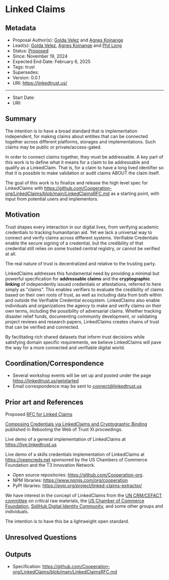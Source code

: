 # Linked Claims

## Metadata
- Proposal Author(s): [Golda Velez](https://github.com/gvelez17) and [Agnes Koinange](https://github.com/Agneskoinange)
- Lead(s): [Golda Velez](https://www.linkedin.com/in/goldavelez/), [Agnes Koinange](https://github.com/Agneskoinange) and [Phil Long](https://www.linkedin.com/in/longpd/)
- Status: [Proposed]()
- Since: November 19, 2024
- Expected End Date: February 6, 2025
- Tags: trust
- Supersedes: 
- Version: 0.0.1
- URI: https://linkedtrust.us/
---
[//]: # (Do not fill out below. To be filled out by chairs post-approval)
- Start Date: 
- URI: 

## Summary 

The intention is to have a broad standard that is implementation independent, for making claims about 
entities that can be connected together across different platforms, storages and implementations. Such claims may be public or private/access-gated.

In order to connect claims together, they must be addressable.  A key part of this work is to define what it means for a claim to be addressable and qualify as a LinkedClaim.
That is, for a claim to have a long lived identifier so that it is possible to make validation or audit claims ABOUT the claim itself.  

The goal of this work is to finalize and release the high level spec for 
LinkedClaims with https://github.com/Cooperation-org/LinkedClaims/blob/main/LinkedClaimsRFC.md as a starting point, with input from potential users and implementors.

## Motivation

Trust shapes every interaction in our digital lives, from verifying academic credentials to tracking humanitarian aid. Yet we lack a universal 
way to connect and verify claims across different systems. Verifiable Credentials enable the secure signing of a credential, but the credibility of that credential still relies on some trusted central registry, or cannot be verified at all.  

The real nature of trust is decentralized and relative to the trusting party. 

LinkedClaims addresses this fundamental need by providing a minimal but powerful specification for **addressable claims** and the **cryptographic linking** of independently issued credentials or attestations, referred to here simply as "claims". This enables 
verifiers to evaluate the credibility of claims based on their own roots of trust, as well as including data from both within and outside the Verifiable Credential ecosystem.  LinkedClaims also enable individuals and organizations 
the agency to make and verify claims on their own terms, including the possibility of adversarial claims.  Whether tracking disaster relief funds, documenting community development,
or validating project reviews and research papers, LinkedClaims creates chains of trust that can be verified and connected. 

By facilitating rich shared datasets that inform trust decisions while satisfying domain specific requirements, 
we believe LinkedClaims will pave the way for a more connected and verifiable digital world.


## Coordination/Correspondence

- Several workshop events will be set up and posted under the page https://linkedtrust.us/getstarted
- Email correspondence may be sent to connect@linkedtrust.us

## Prior art and References

Proposed [RFC for Linked Claims](https://github.com/Cooperation-org/LinkedClaims/blob/main/LinkedClaimsRFC.md)

[Composing Credentials via LinkedClaims and Cryptographic Binding](https://github.com/WebOfTrustInfo/rwot11-the-hague/blob/master/final-documents/composable-credentials.pdf) published in Rebooting the Web of Trust XI proceedings.

Live demo of a general implementation of LinkedClaims at https://live.linkedtrust.us

Live demo of a skills credentials implementation of LinkedClaims at https://opencreds.net sponsored by the US Chambers of Commerce Foundation and the T3 Innovation Network.  

- Open source repositories: https://github.com/Cooperation-org.
- NPM libraries: https://www.npmjs.com/org/cooperation
- PyPI libraries: https://pypi.org/project/linked-claims-extractor/
   
We have interest in the concept of LinkedClaims from the [UN CRM/CEFACT committee](https://uncefact.github.io/project-crm/) on critical raw materials, the [US Chamber of Commerce Foundation](https://www.uschamberfoundation.org/), [SidiHub Digital Identity Community](https://sidi-hub.community/), and some other groups and individuals.  

The intention is to have this be a lightweight open standard.

## Unresolved Questions

## Outputs

- Specification: https://github.com/Cooperation-org/LinkedClaims/blob/main/LinkedClaimsRFC.md

